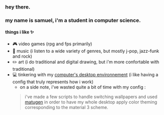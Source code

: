 ### hey there.
### my name is samuel, i'm a student in computer science.

#### things i like ✨
- 🎮 video games (rpg and fps primarily)
- 🎵 music (i listen to a wide variety of genres, but mostly j-pop, jazz-funk and rock)
- ✏️ art (i do traditional and digital drawing, but i'm more confortable with traditional)
- 💻 tinkering with my [computer's desktop environnement](./assets/desktop_screenshot.png) (i like having a config that truly represents how i work)
    - on a side note, i've wasted quite a bit of time with my config :
    > i've made a few scripts to handle switching wallpapers and used [matugen](https://github.com/InioX/matugen)
    > in order to have my whole desktop apply color theming corresponding
    > to the material 3 scheme.
